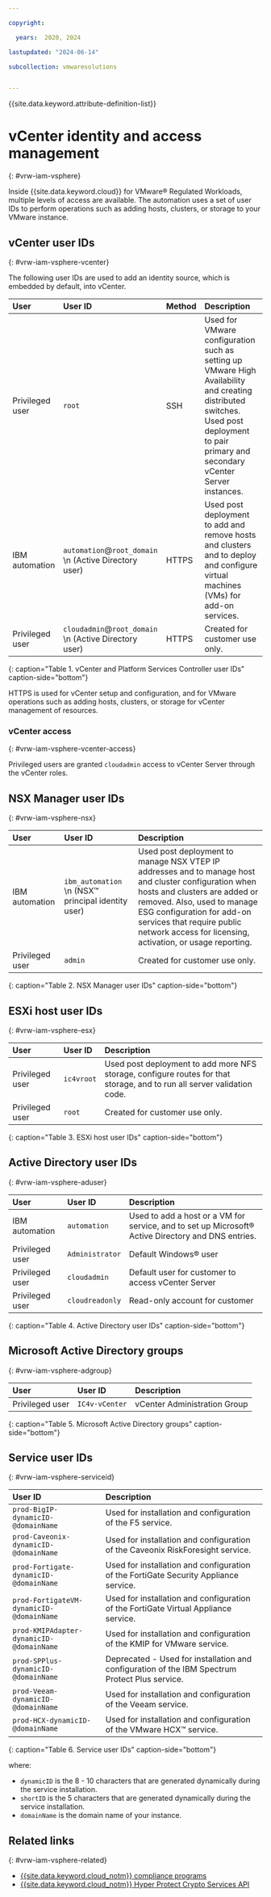 ```yaml
---

copyright:

  years:  2020, 2024

lastupdated: "2024-06-14"

subcollection: vmwaresolutions


---
```


{{site.data.keyword.attribute-definition-list}}

# vCenter identity and access management
{: #vrw-iam-vsphere}

Inside {{site.data.keyword.cloud}} for VMware® Regulated Workloads, multiple levels of access are available. The automation uses a set of user IDs to perform operations such as adding hosts, clusters, or storage to your VMware instance.

## vCenter user IDs
{: #vrw-iam-vsphere-vcenter}

The following user IDs are used to add an identity source, which is embedded by default, into vCenter.

| User     | User ID      | Method | Description |
|:---------|:-------------|:-------|:------------|
| Privileged user | `root` | SSH | Used for VMware configuration such as setting up VMware High Availability and creating distributed switches. Used post deployment to pair primary and secondary vCenter Server instances. |
| IBM automation | `automation`@``root_domain`` \n (Active Directory user) | HTTPS | Used post deployment to add and remove hosts and clusters and to deploy and configure virtual machines (VMs) for add-on services. |
| Privileged user | `cloudadmin`@`root_domain` \n (Active Directory user) | HTTPS | Created for customer use only. |
{: caption="Table 1. vCenter and Platform Services Controller user IDs" caption-side="bottom"}

HTTPS is used for vCenter setup and configuration, and for VMware operations such as adding hosts, clusters, or storage for vCenter management of resources.

### vCenter access
{: #vrw-iam-vsphere-vcenter-access}

Privileged users are granted `cloudadmin` access to vCenter Server through the vCenter roles. 

## NSX Manager user IDs
{: #vrw-iam-vsphere-nsx}

| User     | User ID      | Description |
|:---------|:-------------|:------------|
| IBM automation | `ibm_automation` \n (NSX™ principal identity user) | Used post deployment to manage NSX VTEP IP addresses and to manage host and cluster configuration when hosts and clusters are added or removed. Also, used to manage ESG configuration for add-on services that require public network access for licensing, activation, or usage reporting. |
| Privileged user | `admin` | Created for customer use only. |
{: caption="Table 2. NSX Manager user IDs" caption-side="bottom"}

## ESXi host user IDs
{: #vrw-iam-vsphere-esx}

| User     | User ID      | Description |
|:---------|:-------------|:------------|
| Privileged user | `ic4vroot` | Used post deployment to add more NFS storage, configure routes for that storage, and to run all server validation code. |
| Privileged user | `root` | Created for customer use only. |
{: caption="Table 3. ESXi host user IDs" caption-side="bottom"}

## Active Directory user IDs
{: #vrw-iam-vsphere-aduser}

| User     | User ID       | Description |
|:---------|:------------- |:------------|
| IBM automation | `automation` | Used to add a host or a VM for service, and to set up Microsoft® Active Directory and DNS entries. |
| Privileged user | `Administrator` | Default Windows® user |
| Privileged user | `cloudadmin` | Default user for customer to access vCenter Server |
| Privileged user | `cloudreadonly` | Read-only account for customer |
{: caption="Table 4. Active Directory user IDs" caption-side="bottom"}

## Microsoft Active Directory groups
{: #vrw-iam-vsphere-adgroup}

| User     | User ID       | Description |
|:---------|:------------- |:------------|
| Privileged user | `IC4v-vCenter` | vCenter Administration Group |
{: caption="Table 5. Microsoft Active Directory groups" caption-side="bottom"}

## Service user IDs
{: #vrw-iam-vsphere-serviceid}

| User ID                                    | Description |
|:-------------------------------------------|:----------- |
| `prod-BigIP-dynamicID-@domainName` | Used for installation and configuration of the F5 service. |
| `prod-Caveonix-dynamicID-@domainName` | Used for installation and configuration of the Caveonix RiskForesight service. |
| `prod-Fortigate-dynamicID-@domainName` | Used for installation and configuration of the FortiGate Security Appliance service. |
| `prod-FortigateVM-dynamicID-@domainName` | Used for installation and configuration of the FortiGate Virtual Appliance service. |
| `prod-KMIPAdapter-dynamicID-@domainName` | Used for installation and configuration of the KMIP for VMware service. |
| `prod-SPPlus-dynamicID-@domainName` | Deprecated - Used for installation and configuration of the IBM Spectrum Protect Plus service. |
| `prod-Veeam-dynamicID-@domainName` | Used for installation and configuration of the Veeam service. |
| `prod-HCX-dynamicID-@domainName` | Used for installation and configuration of the VMware HCX™ service. |
{: caption="Table 6. Service user IDs" caption-side="bottom"}

where:
* `dynamicID` is the 8 - 10 characters that are generated dynamically during the service installation.
* `shortID` is the 5 characters that are generated dynamically during the service installation.
* `domainName` is the domain name of your instance.

## Related links
{: #vrw-iam-vsphere-related}

* [{{site.data.keyword.cloud_notm}} compliance programs](https://www.ibm.com/cloud/compliance)
* [{{site.data.keyword.cloud_notm}} Hyper Protect Crypto Services API](/apidocs/hs-crypto)
